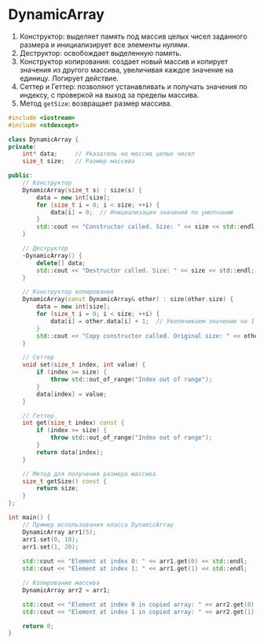# DynamicArray

1. Конструктор: выделяет память под массив целых чисел заданного размера и инициализирует все элементы нулями.
2. Деструктор: освобождает выделенную память.
3. Конструктор копирования: создает новый массив и копирует значения из другого массива, увеличивая каждое значение на единицу. Логирует действие.
4. Сеттер и Геттер: позволяют устанавливать и получать значения по индексу, с проверкой на выход за пределы массива.
5. Метод `getSize`: возвращает размер массива.

   
```cpp
#include <iostream>
#include <stdexcept>

class DynamicArray {
private:
    int* data;     // Указатель на массив целых чисел
    size_t size;   // Размер массива

public:
    // Конструктор
    DynamicArray(size_t s) : size(s) {
        data = new int[size];
        for (size_t i = 0; i < size; ++i) {
            data[i] = 0;  // Инициализация значений по умолчанию
        }
        std::cout << "Constructor called. Size: " << size << std::endl;
    }

    // Деструктор
    ~DynamicArray() {
        delete[] data;
        std::cout << "Destructor called. Size: " << size << std::endl;
    }

    // Конструктор копирования
    DynamicArray(const DynamicArray& other) : size(other.size) {
        data = new int[size];
        for (size_t i = 0; i < size; ++i) {
            data[i] = other.data[i] + 1;  // Увеличиваем значение на 1
        }
        std::cout << "Copy constructor called. Original size: " << other.size << ", New size: " << size << std::endl;
    }

    // Сеттер
    void set(size_t index, int value) {
        if (index >= size) {
            throw std::out_of_range("Index out of range");
        }
        data[index] = value;
    }

    // Геттер
    int get(size_t index) const {
        if (index >= size) {
            throw std::out_of_range("Index out of range");
        }
        return data[index];
    }

    // Метод для получения размера массива
    size_t getSize() const {
        return size;
    }
};

int main() {
    // Пример использования класса DynamicArray
    DynamicArray arr1(5);
    arr1.set(0, 10);
    arr1.set(1, 20);
    
    std::cout << "Element at index 0: " << arr1.get(0) << std::endl;
    std::cout << "Element at index 1: " << arr1.get(1) << std::endl;

    // Копирование массива
    DynamicArray arr2 = arr1;

    std::cout << "Element at index 0 in copied array: " << arr2.get(0) << std::endl;
    std::cout << "Element at index 1 in copied array: " << arr2.get(1) << std::endl;

    return 0;
}


